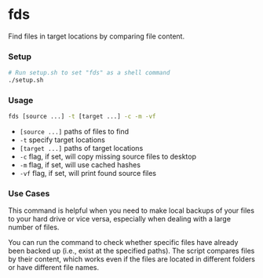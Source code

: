 # fds
Find files in target locations by comparing file content.

### Setup

```bash
# Run setup.sh to set "fds" as a shell command
./setup.sh
```

### Usage

```bash
fds [source ...] -t [target ...] -c -m -vf 
```

* `[source ...]` paths of files to find
* `-t` specify target locations
* `[target ...]` paths of target locations
* `-c` flag, if set, will copy missing source files to desktop
* `-m` flag, if set, will use cached hashes
* `-vf` flag, if set, will print found source files

### Use Cases

This command is helpful when you need to make local backups of your files to your hard drive or vice versa, especially when dealing with a large number of files.

You can run the command to check whether specific files have already been backed up (i.e., exist at the specified paths). The script compares files by their content, which works even if the files are located in different folders or have different file names.